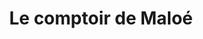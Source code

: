 ---
title: "Le comptoir de Maloé"
url: /le-plessis-trevise/le-comptoir-de-maloe/
shop: Lebensmittel
---
